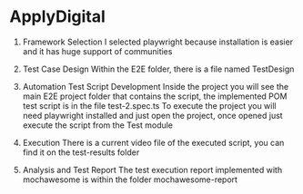 # ApplyDigital

1. Framework Selection
I selected playwright because installation is easier and it has huge support of communities

2. Test Case Design
Within the E2E folder, there is a file named TestDesign

3. Automation Test Script Development
Inside the project you will see the main E2E project folder that contains the script, the implemented POM test script is in the file test-2.spec.ts
To execute the project you will need playwright installed and just open the project, once opened just execute the script from the Test module

5. Execution
There is a current video file of the executed script, you can find it on the test-results folder

6. Analysis and Test Report
The test execution report implemented with mochawesome is within the folder mochawesome-report 
